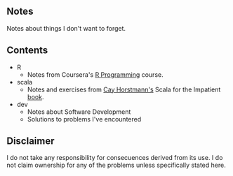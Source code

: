 ## Notes

Notes about things I don't want to forget.

## Contents

* R
  * Notes from Coursera's [R Programming](http://class.coursera.org/rprog-031) course.
* scala
  * Notes and exercises from [Cay Horstmann's](http://horstmann.com/) Scala for the Impatient [book](http://www.amazon.com/Scala-Impatient-Cay-S-Horstmann/dp/0321774094/ref=sr_1_1?s=books&ie=UTF8&qid=1439480559&sr=1-1&keywords=scala+for+the+impatient).
* dev
  * Notes about Software Development
  * Solutions to problems I've encountered

## Disclaimer

I do not take any responsibility for consecuences derived from its use. I do not claim ownership for any of the problems unless specifically stated here.

